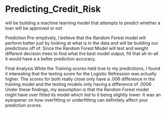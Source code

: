 # Predicting_Credit_Risk
will be building a machine learning model that attempts to predict whether a loan will be approved or not

Prediction
Pre-emptively, I believe that the Random Forest model will perform better just by looking at what is in the data and will be building our predictions off of. Since the Random Forest Model will test and weight different decision trees to find what the best model output, fill that all-in-all it would have a a better prediction accuracy.

Final Analysis
While the Training scores held true to my predicitions, I found it interesting that the testing score for the Logistic Refression was actually higher. The scores for both really close only have a .006 difference in the training model and the testing models only having a difference of .0006 .  Under these findings, my assumption is that the Random Forest model might have over fitted its model which led to it being slightly lower. It was an eyeopener on how overfitting or underfitting can definitely affect your prediction scores.
